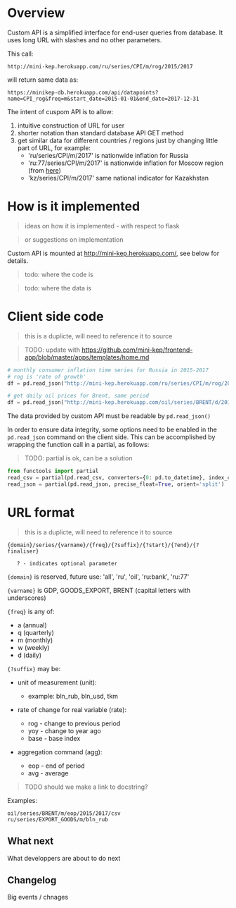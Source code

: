 Overview
========

Custom API is a simplified interface for end-user queries from database. 
It uses long URL with slashes and no other parameters.

This call: 

```http://mini-kep.herokuapp.com/ru/series/CPI/m/rog/2015/2017```

will return same data as:

```https://minikep-db.herokuapp.com/api/datapoints?name=CPI_rog&freq=m&start_date=2015-01-01&end_date=2017-12-31```

The intent of cuspom API is to allow:
1. intuitive construction of URL for user
2. shorter notation than standard database API GET method 
3. get similar data for different countries / regions just by changing little part of URL, for example: 
   - 'ru/series/CPI/m/2017' is nationwide inflation for Russia 
   - 'ru:77/series/CPI/m/2017' is nationwide inflation for Moscow region (from [here](http://www.gks.ru/bgd/regl/b16_17/IssWWW.exe/Stg/10-2-1.xls))  
   - 'kz/series/CPI/m/2017' same national indicator for Kazakhstan


How is it implemented
=====================

> ideas on how it is implemented - with respect to flask 

> or suggestions on implementation 

Custom API is mounted at <http://mini-kep.herokuapp.com/>, see below for details. 

> todo: where the code is 

> todo: where the data is 


Client side code
================

> this is a duplicte, will need to reference it to source

> TODO: update with https://github.com/mini-kep/frontend-app/blob/master/apps/templates/home.md

```python
# monthly consumer inflation time series for Russia in 2015-2017
# rog is 'rate of growth'
df = pd.read_json("http://mini-kep.herokuapp.com/ru/series/CPI/m/rog/2015/2017")

# get daily oil prices for Brent, same period
df = pd.read_json("http://mini-kep.herokuapp.com/oil/series/BRENT/d/2015/2017") 

```

The data provided by custom API must be readable by ```pd.read_json()```

In order to ensure data integrity, some options need to be enabled in the
```pd.read_json``` command on the client side. This can be accomplished by
wrapping the function call in a partial, as follows:

> TODO: partial is ok, can be a solution 

```python
from functools import partial
read_csv = partial(pd.read_csv, converters={0: pd.to_datetime}, index_col=0)
read_json = partial(pd.read_json, precise_float=True, orient='split')
```

URL format
==========

> this is a duplicte, will need to reference it to source

```
{domain}/series/{varname}/{freq}/{?suffix}/{?start}/{?end}/{?finaliser} 

   ? - indicates optional parameter
```
       
`{domain}` is reserved, future use: 'all', 'ru', 'oil', 'ru:bank', 'ru:77'

`{varname}` is GDP, GOODS_EXPORT, BRENT (capital letters with underscores)

`{freq}` is any of:  
- a (annual)
- q (quarterly)
- m (monthly)
- w (weekly)
- d (daily)

`{?suffix}` may be: 
- unit of measurement (unit):
    - example: bln_rub, bln_usd, tkm
     
- rate of change for real variable (rate):
    - rog - change to previous period
    - yoy - change to year ago
    - base - base index
     
- aggregation command (agg): 
    - eop - end of period
    - avg - average
    
> TODO should we make a link to docstring?    

Examples:

```
oil/series/BRENT/m/eop/2015/2017/csv
ru/series/EXPORT_GOODS/m/bln_rub
```

What next
---------

What developpers are about to do next

Changelog
---------

Big events / chnages
